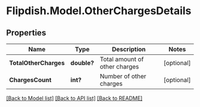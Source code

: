 # Flipdish.Model.OtherChargesDetails
## Properties

Name | Type | Description | Notes
------------ | ------------- | ------------- | -------------
**TotalOtherCharges** | **double?** | Total amount of other charges | [optional] 
**ChargesCount** | **int?** | Number of other charges | [optional] 

[[Back to Model list]](../README.md#documentation-for-models) [[Back to API list]](../README.md#documentation-for-api-endpoints) [[Back to README]](../README.md)

